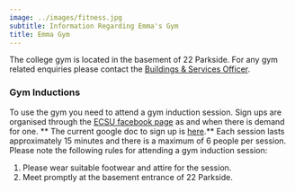 ```yaml
---
image: ../images/fitness.jpg
subtitle: Information Regarding Emma's Gym
title: Emma Gym
---
```


The college gym is located in the basement of 22 Parkside. For any gym related enquiries please contact the [Buildings &amp; Services Officer](building_services_officer.html).

### Gym Inductions

To use the gym you need to attend a gym induction session. Sign ups are organised through the [ECSU facebook page](https://www.facebook.com/groups/ECSU2011/) as and when there is demand for one. ** The current google doc to sign up is [here](https://docs.google.com/spreadsheet/ccc?key=0AjyM8sY0Y7rXdFl5ejJNNjhPUnFNdlNSSlMzQWlUbkE#gid=0).** Each session lasts approximately 15 minutes and there is a maximum of 6 people per session. Please note the following rules for attending a gym induction session:

1. Please wear suitable footwear and attire for the session.
1. Meet promptly at the basement entrance of 22 Parkside.